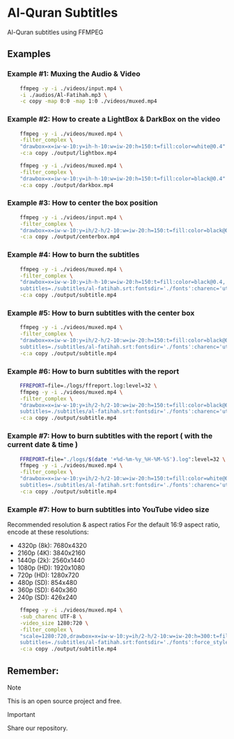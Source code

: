 # Al-Quran Subtitles
Al-Quran subtitles using FFMPEG

## Examples

### Example #1: Muxing the Audio & Video

```bash
    ffmpeg -y -i ./videos/input.mp4 \
    -i ./audios/Al-Fatihah.mp3 \
    -c copy -map 0:0 -map 1:0 ./videos/muxed.mp4
```

### Example #2: How to create a LightBox & DarkBox on the video

```bash
    ffmpeg -y -i ./videos/muxed.mp4 \
    -filter_complex \
    "drawbox=x=iw-w-10:y=ih-h-10:w=iw-20:h=150:t=fill:color=white@0.4" \
    -c:a copy ./output/lightbox.mp4
```

```bash
    ffmpeg -y -i ./videos/muxed.mp4 \
    -filter_complex \
    "drawbox=x=iw-w-10:y=ih-h-10:w=iw-20:h=150:t=fill:color=black@0.4" \
    -c:a copy ./output/darkbox.mp4
```

### Example #3: How to center the box position

```bash
    ffmpeg -y -i ./videos/input.mp4 \
    -filter_complex \
    "drawbox=x=iw-w-10:y=ih/2-h/2-10:w=iw-20:h=150:t=fill:color=black@0.4" \
    -c:a copy ./output/centerbox.mp4
```

### Example #4: How to burn the subtitles

```bash
    ffmpeg -y -i ./videos/muxed.mp4 \
    -filter_complex \
    "drawbox=x=iw-w-10:y=ih-h-10:w=iw-20:h=150:t=fill:color=black@0.4, \
    subtitles=./subtitles/al-fatihah.srt:fontsdir='./fonts':charenc='utf-8'" \
    -c:a copy ./output/subtitle.mp4
```

### Example #5: How to burn subtitles with the center box

```bash
    ffmpeg -y -i ./videos/muxed.mp4 \
    -filter_complex \
    "drawbox=x=iw-w-10:y=ih/2-h/2-10:w=iw-20:h=150:t=fill:color=black@0.4, \
    subtitles=./subtitles/al-fatihah.srt:fontsdir='./fonts':charenc='utf-8':force_style='shadowx=10,shadowcolor=Black,MarginV=100'" \
    -c:a copy ./output/subtitle.mp4
```

### Example #6: How to burn subtitles with the report

```bash
    FFREPORT=file=./logs/ffreport.log:level=32 \
    ffmpeg -y -i ./videos/muxed.mp4 \
    -filter_complex \
    "drawbox=x=iw-w-10:y=ih/2-h/2-10:w=iw-20:h=150:t=fill:color=black@0.4, \
    subtitles=./subtitles/al-fatihah.srt:fontsdir='./fonts':charenc='utf-8':force_style='shadowx=10,shadowcolor=Black,MarginV=100'" \
    -c:a copy ./output/subtitle.mp4
```

### Example #7: How to burn subtitles with the report ( with the current date & time )

```bash
    FFREPORT=file="./logs/$(date '+%d-%m-%y_%H-%M-%S').log":level=32 \
    ffmpeg -y -i ./videos/muxed.mp4 \
    -filter_complex \
    "drawbox=x=iw-w-10:y=ih/2-h/2-10:w=iw-20:h=150:t=fill:color=white@0.2, \
    subtitles=./subtitles/al-fatihah.srt:fontsdir='./fonts':charenc='utf-8':force_style='shadowx=10,shadowcolor=Black,MarginV=100'" \
    -c:a copy ./output/subtitle.mp4
```

### Example #7: How to burn subtitles into YouTube video size
Recommended resolution & aspect ratios
For the default 16:9 aspect ratio, encode at these resolutions:

 * 4320p (8k): 7680x4320
 * 2160p (4K): 3840x2160
 * 1440p (2k): 2560x1440
 * 1080p (HD): 1920x1080
 * 720p (HD): 1280x720
 * 480p (SD): 854x480
 * 360p (SD): 640x360
 * 240p (SD): 426x240

```bash
    ffmpeg -y -i ./videos/muxed.mp4 \
    -sub_charenc UTF-8 \
    -video_size 1280:720 \
    -filter_complex \
    "scale=1280:720,drawbox=x=iw-w-10:y=ih/2-h/2-10:w=iw-20:h=300:t=fill:color=white@0.2, \
    subtitles=./subtitles/al-fatihah.srt:fontsdir='./fonts':force_style='shadowx=10,shadowcolor=Black,MarginV=100'" \
    -c:a copy ./output/subtitle.mp4
```

## Remember:

> [!NOTE]
> This is an open source project and free.

> [!IMPORTANT]
> Share our repository.